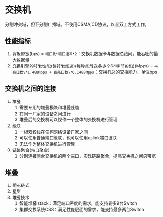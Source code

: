 # 交换机
分割冲突域，但不分割广播域。不使用CSMA/CD协议，以全双工方式工作。

## 性能指标
1. 背板带宽(bps) = `端口数*端口速率*2`：交换机数据卡与数据总线间，能吞吐的最大数据量
2. 交换引擎的转发性能(包转发线速)(每秒能发送多少个64字节的包)(Mpps) = `千兆口数\*1.488Mpps + 百兆口数\*0.1488Mpps`：交换机总的交换能力，单位bps

## 交换机之间的连接
1. 堆叠
   1. 需要专用的堆叠模块和堆叠线缆
   2. 在同一厂家的设备之间进行
   3. 堆叠后的交换机可以视作一个整体的交换机进行管理
2. 级联
   1. 一根双绞线在任何网络设备厂家之间
   2. 可以使用普通端口级联，也可以使用uplink端口级联
   3. 无法作为整体交换机进行管理
3. 链路聚合(端口聚合)
   1. 分别连接两台交换机的两个端口，实现链路聚合，提高交换机之间的带宽

## 堆叠
1. 菊花链式
2. 星型
3. 堆叠技术
   1. 智能堆叠istack：满足端口密度的需求，能支持最多9台Switch
   2. 集群交换系统CSS：满足性能层面的需求，能支持最多两台Switch